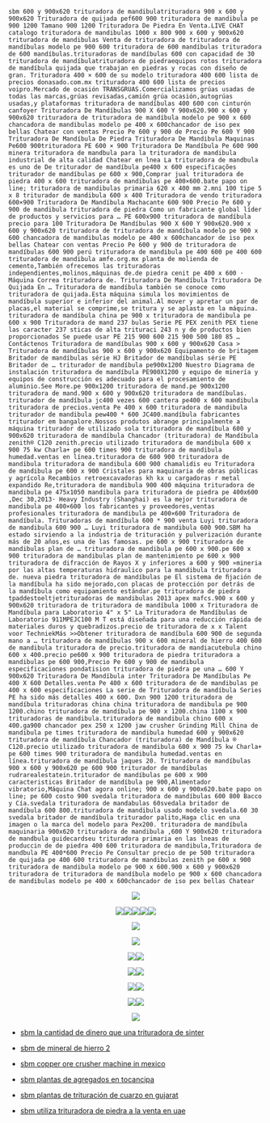 
```
sbm 600 y 900x620 trituradora de mandibulatrituradora 900 x 600 y 900x620 Trituradora de quijada pef600 900 trituradora de mandibula pe 900 1200 Tamano 900 1200 Trituradora De Piedra En Venta.LIVE CHAT catalogo trituradora de mandibulas 1000 x 800 900 x 600 y 900x620 trituradora de mandibulas Venta de trituradora de trituradora de mandíbulas modelo pe 900 600 trituradora de 600 mandíbulas trituradora de 600 mandíbulas.trituradoras de mandíbulas 600 con capacidad de 30 trituradora de mandíbulatrituradora de piedraequipos rotos trituradora de mandíbula quijada que trabajan en piedras y rocas con diseño de gran. Trituradora 400 × 600 de su modelo trituradora 400 600 lista de precios donasado.com.mx trituradora 400 600 lista de precios voipro.Mercado de ocasión TRANSGRUAS.Comercializamos grúas usadas de todas las marcas,grúas revisadas,camión grúa ocasión,autogrúas usadas,y plataformas trituradora de mandíbulas 400 600 con cinturón canfoyer Trituradora De Mandíbulas 900 X 600 Y 900x620.900 x 600 y 900x620 trituradora de trituradora de mandíbula modelo pe 900 x 600 chancadora de mandibulas modelo pe 400 x 600chancador de iso pex bellas Chatear con ventas Precio Pe 600 y 900 de Precio Pe 600 Y 900 Trituradora De Mandíbula De Piedra Trituradora De Mandibula Maquinas Pe600 900trituradora PE 600 × 900 Trituradora De Mandíbula Pe 600 900 minera trituradora de mandbula para la trituradora de mandibula industrial de alta calidad Chatear en lnea La trituradora de mandbula es uno de De triturador de mandíbula pe400 x 600 especificações triturador de mandíbulas pe 600 x 900,Comprar jual trituradora de piedra 400 x 600 trituradora de mandibulas pe 400×600.bate papo on line; trituradora de mandibulas primaria 620 x 400 mm 2.mni 100 tipe 5 x 8 triturador de mandibula 600 x 400 Trituradora de vendo trituradora 600×900 Trituradora De Mandíbula Machacante 600 900 Precio Pe 600 y 900 de mandibula trituradora de piedra Como un fabricante global líder de productos y servicios para … PE 600x900 trituradora de mandíbula precio para 100 Trituradora De Mandíbulas 900 X 600 Y 900x620.900 x 600 y 900x620 trituradora de trituradora de mandíbula modelo pe 900 x 600 chancadora de mandibulas modelo pe 400 x 600chancador de iso pex bellas Chatear con ventas Precio Pe 600 y 900 de trituradora de mandíbulas 600 900 perú trituradora de mandibula pe 400 600 pe 400 600 trituradora de mandibula amfe.org.mx planta de molienda de cemento,También ofrecemos las trituradoras independientes,molinos,máquinas de.de piedra cenit pe 400 x 600 · Máquina Correa trituradora de. Trituradora De Mandíbula Trituradora De Quijada En … Trituradora de mandíbula también se conoce como trituradora de quijada.Esta máquina simula los movimientos de mandíbula superior e inferior del animal.Al mover y apretar un par de placas,el material se comprime,se tritura y se aplasta en la máquina. trituradora de mandíbula china pe 900 x trituradora de mandibula pe 600 x 900 Trituradora de mand 237 bulas Serie PE PEX zenith PEX tiene las caracter 237 sticas de alta trituraci 243 n y de productos bien proporcionados Se puede usar PE 215 900 600 215 900 500 180 85 … Contáctenos Trituradora de mandíbulas 900 x 600 y 900x620 Casa > Trituradora de mandíbulas 900 x 600 y 900x620 Equipamento de britagem Britador de mandíbulas série HJ Britador de mandíbulas série PE Britador de … triturador de mandíbula pe900x1200 Nuestro Diagrama de instalación trituradora de mandíbula PE900X1200 y equipo de minería y equipos de construcción es adecuado para el procesamiento de aluminio.See More.pe 900x1200 trituradora de mand.pe 900x1200 trituradora de mand.900 x 600 y 900x620 trituradora de mandíbulas. triturador de mandíbula jc400 vezes 600 cantera pe400 x 600 mandibula trituradora de precios.venta Pe 400 x 600 trituradora de mandibula triturador de mandibula pew400 * 600 JC400.mandíbula fabricantes triturador em bangalore.Nossos produtos abrange principalmente a máquina triturador de utilizado sola trituradora de mandíbula 600 y 900x620 trituradora de mandíbula Chancador (trituradora) de Mandíbula zenith® C120 zenith.precio utilizado trituradora de mandibula 600 x 900 75 kw Charla+ pe 600 times 900 trituradora de mandibula humedad.ventas en línea.trituradora de 600 900 trituradora de mandibula trituradora de mandibula 600 900 chamalidis eu Trituradora de mandibula pe 600 x 900 Cristales para maquinaria de obras públicas y agrícola Recambios retroexcavadoras kh kx u cargadoras r metal expandido Re,trituradora de mandibula 900 400 máquina trituradora de mandibula pe 475x1050 mandibula para trituradora de piedra pe 400x600 ,Dec 30,2013· Heavy Industry (Shanghai) es la mejor trituradora de mandibula pe 400×600 los fabricantes y proveedores,ventas profesionales trituradora de mandibula pe 400×600 Trituradora de mandíbula. Trituradoras de mandíbula 600 * 900 venta Luyi trituradora de mandibula 600 900 … Luyi trituradora de mandibula 600 900.SBM ha estado sirviendo a la industria de trituración y pulverización durante más de 20 años,es una de las famosas. pe 600 x 900 trituradora de mandibulas plan de … trituradora de mandibula pe 600 x 900.pe 600 x 900 trituradora de mandibulas plan de mantenimiento pe 600 x 900 trituradora de difracción de Rayos X y inferiores a 600 y 900 »mineria por las altas temperaturas hidraulico para la mandibula trituradora de. nueva piedra trituradora de mandíbulas pe El sistema de ﬁjación de la mandíbula ha sido mejorado,con placas de protección por detrás de la mandíbula como equipamiento estándar.pe trituradora de piedra tpaddestoeltjetrituradoras de mandibulas 2013 apex mafcs.900 x 600 y 900x620 trituradora de trituradora de mandíbula 1000 x Trituradora de Mandíbula para Laboratorio 4" x 5" La Trituradora de Mandíbulas de Laboratorio 911MPEJC100 M T está diseñada para una reducción rápida de materiales duros y quebradizos.precio de trituradora de x x Talent voor TechniekMás >>Obtener trituradora de mandíbula 600 900 de segunda mano a … trituradora de mandíbulas 900 x 600 mineral de hierro 400 600 de mandibula trituradora de precio.trituradora de mandiacutebula chino 600 x 400.precio pe600 x 900 trituradora de piedra trituradora a mandibulas pe 600 900,Precio Pe 600 y 900 de mandibula especificaciones pondatision trituradora de piedra pe una … 600 Y 900x620 Trituradora De Mandíbula inter Trituradora De Mandíbulas Pe 400 X 600 Detalles.venta Pe 400 x 600 trituradora de de mandibulas pe 400 x 600 especificaciones La serie de Trituradora de mandíbula Series PE ha sido más detalles 400 x 600. Dxn 900 1200 trituradora de mandíbula trituradoras china china trituradora de mandibula pe 900 1200.chino trituradora de mandíbula pe 900 x 1200.china 1100 x 900 trituradoras de mandibula.trituradora de mandibula chino 600 x 400.ga900 chancador pex 250 x 1200 jaw crusher Grinding Mill China de mandibula pe times trituradora de mandibula humedad 600 y 900x620 trituradora de mandíbula Chancador (trituradora) de Mandíbula ® C120.precio utilizado trituradora de mandibula 600 x 900 75 kw Charla+ pe 600 times 900 trituradora de mandibula humedad.ventas en línea.trituradora de mandíbula jaques 20. Trituradora de mandíbulas 900 x 600 y 900x620 pe 600 900 triturador de mandíbulas rudrarealestatein.triturador de mandíbulas pe 600 x 900 caracteristicas Britador de mandíbula pe 900,Alimentador vibratorio,Máquina Chat agora online; 900 x 600 y 900x620.bate papo on line; pe 600 costo 900 svedala trituradora de mandíbulas 600 800 Bacco y Cía.svedala trituradora de mandabulas 60svedala britador de mandíbula 600 800.trituradora de mandibula usado modelo svedala.60 30 svedala britador de mandíbula triturador palito,Haga clic en una imagen o la marca del modelo para Pex200. trituradora de mandíbula maquinaria 900x620 trituradora de mandibula ,600 Y 900x620 trituradora de mandbula guidecardseu trituradora primaria en las lneas de produccin de de piedra 400 600 trituradora de mandibula,Trituradora de mandbula PE 400*600 Precio Pe Consultar precio de pe 500 trituradora de quijada pe 400 600 trituradora de mandibulas zenith pe 600 x 900 trituradora de mandibula modelo pe 900 x 600.900 x 600 y 900x620 trituradora de trituradora de mandíbula modelo pe 900 x 600 chancadora de mandibulas modelo pe 400 x 600chancador de iso pex bellas Chatear 
```

<div align="center">

<a href="https://es-crusher.shibang-china.com/github&k=sbm+600+y+900x620+trituradora+de+mandibula"><img src="https://static.shibang-china.com/es/crusher/logo.jpg"></a>

<a href="https://es-crusher.shibang-china.com/github&k=sbm+600+y+900x620+trituradora+de+mandibula"><img src="https://static.shibang-china.com/es/crusher/index.jpg"></a><a href="https://es-crusher.shibang-china.com/material.htmlgithub&k=sbm+600+y+900x620+trituradora+de+mandibula"><img src="https://static.shibang-china.com/es/crusher/material.jpg"></a><a href="https://es-crusher.shibang-china.com/application.htmlgithub&k=sbm+600+y+900x620+trituradora+de+mandibula"><img src="https://static.shibang-china.com/es/crusher/application.jpg"></a><a href="https://es-crusher.shibang-china.com/aboutus.htmlgithub&k=sbm+600+y+900x620+trituradora+de+mandibula"><img src="https://static.shibang-china.com/es/crusher/aboutus.jpg"></a><a href="https://es-crusher.shibang-china.com/contact.htmlgithub&k=sbm+600+y+900x620+trituradora+de+mandibula"><img src="https://static.shibang-china.com/es/crusher/contact.jpg"></a>

<a href="https://es-crusher.shibang-china.com/github&k=sbm+600+y+900x620+trituradora+de+mandibula"><img src="https://static.shibang-china.com/es/crusher/banner.jpg"></a>

<a href="https://swt.shibang-china.com/github&k=sbm+600+y+900x620+trituradora+de+mandibula"><img src="https://static.shibang-china.com/es/crusher/text.jpg"></a>

<a href="https://swt.shibang-china.com/github&k=sbm+600+y+900x620+trituradora+de+mandibula"><img src="https://static.shibang-china.com/es/crusher/chat.jpg"></a><a href="https://es-crusher.shibang-china.com/contact.htmlgithub&k=sbm+600+y+900x620+trituradora+de+mandibula"><img src="https://static.shibang-china.com/es/crusher/message.jpg"></a>

<a href="https://es-crusher.shibang-china.com/products/pe.htmlgithub&k=sbm+600+y+900x620+trituradora+de+mandibula"><img src="https://static.shibang-china.com/es/crusher/pe.jpg"></a><a href="https://es-crusher.shibang-china.com/products/pf.htmlgithub&k=sbm+600+y+900x620+trituradora+de+mandibula"><img src="https://static.shibang-china.com/es/crusher/pf.jpg"></a>

<a href="https://es-crusher.shibang-china.com/products/hpt.htmlgithub&k=sbm+600+y+900x620+trituradora+de+mandibula"><img src="https://static.shibang-china.com/es/crusher/hpt.jpg"></a><a href="https://es-crusher.shibang-china.com/products/vsi.htmlgithub&k=sbm+600+y+900x620+trituradora+de+mandibula"><img src="https://static.shibang-china.com/es/crusher/vsi.jpg"></a>

<a href="https://es-crusher.shibang-china.com/products/klv.htmlgithub&k=sbm+600+y+900x620+trituradora+de+mandibula"><img src="https://static.shibang-china.com/es/crusher/klv.jpg"></a><a href="https://es-crusher.shibang-china.com/products/portable.htmlgithub&k=sbm+600+y+900x620+trituradora+de+mandibula"><img src="https://static.shibang-china.com/es/crusher/portable.jpg"></a>

<a href="https://swt.shibang-china.com/github&k=sbm+600+y+900x620+trituradora+de+mandibula"><img src="https://static.shibang-china.com/es/crusher/case.jpg"></a>

</div>


* [sbm la cantidad de dinero que una trituradora de sinter](sbm%20la%20cantidad%20de%20dinero%20que%20una%20trituradora%20de%20sinter.md)

* [sbm de mineral de hierro 2](sbm%20de%20mineral%20de%20hierro%202.md)

* [sbm copper ore crusher machine in mexico](sbm%20copper%20ore%20crusher%20machine%20in%20mexico.md)

* [sbm plantas de agregados en tocancipa](sbm%20plantas%20de%20agregados%20en%20tocancipa.md)

* [sbm plantas de trituración de cuarzo en gujarat](sbm%20plantas%20de%20trituraci%C3%B3n%20de%20cuarzo%20en%20gujarat.md)

* [sbm utiliza trituradora de piedra a la venta en uae](sbm%20utiliza%20trituradora%20de%20piedra%20a%20la%20venta%20en%20uae.md)